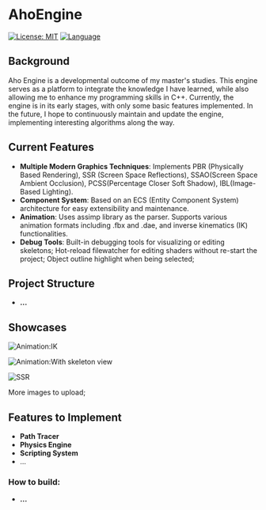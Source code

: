 # AhoEngine

[![License: MIT](https://img.shields.io/badge/License-MIT-blue.svg)](https://opensource.org/licenses/MIT)
[![Language](https://img.shields.io/badge/language-C++-blue.svg)](https://isocpp.org/)

## Background

Aho Engine is a developmental outcome of my master's studies. This engine serves as a platform to integrate the knowledge I have learned, while also allowing me to enhance my programming skills in C++. Currently, the engine is in its early stages, with only some basic features implemented. In the future, I hope to continuously maintain and update the engine, implementing interesting algorithms along the way.

## Current Features

- **Multiple Modern Graphics Techniques**: Implements PBR (Physically Based Rendering), SSR (Screen Space Reflections), SSAO(Screen Space Ambient Occlusion), PCSS(Percentage Closer Soft Shadow), IBL(Image-Based Lighting).
- **Component System**: Based on an ECS (Entity Component System) architecture for easy extensibility and maintenance.
- **Animation**: Uses assimp library as the parser. Supports various animation formats including .fbx and .dae, and inverse kinematics (IK) functionalities.
- **Debug Tools**: Built-in debugging tools for visualizing or editing skeletons; Hot-reload filewatcher for editing shaders without re-start the project; Object outline highlight when being selected;

## Project Structure

- **...**

## Showcases

![Animation:IK](https://github.com/user-attachments/assets/d8a56853-4e1e-446d-b9ed-bd757232991b)

![Animation:With skeleton view](https://github.com/user-attachments/assets/ceafea86-a0c7-42bb-b348-9e1d8d9b2635)

![SSR](https://github.com/user-attachments/assets/3a80dc1b-7850-46b5-bbb9-ef12caaccb92)

More images to upload;

## Features to Implement

- **Path Tracer**
- **Physics Engine**
- **Scripting System**
- ...

### How to build:

- **...**
